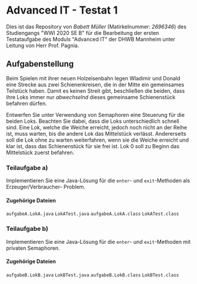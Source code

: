 # Advanced IT - Testat 1

Dies ist das Repository von _Babett Müller_ (Matirkelnummer: _2696346_) des Studiengangs "WWI 2020 SE B" für die Bearbeitung der 
ersten Testataufgabe des Moduls "Advanced IT" der DHWB Mannheim unter Leitung von Herr Prof. Pagnia.

## Aufgabenstellung

Beim Spielen mit ihrer neuen Holzeisenbahn legen Wladimir und Donald eine Strecke aus zwei Schienenkreisen,
die in der Mitte ein gemeinsames Teilstück haben. Damit es keinen Streit gibt, beschließen die beiden,
dass ihre Loks immer nur _abwechselnd_ dieses gemeinsame Schienenstück befahren dürfen.

Entwerfen Sie unter Verwendung von Semaphoren eine Steuerung für die beiden Loks. Beachten Sie dabei,
dass die Loks unterschiedlich schnell sind. Eine Lok, welche die Weiche erreicht, jedoch noch nicht an der
Reihe ist, muss warten, bis die andere Lok das Mittelstück verlässt. Andererseits soll die Lok ohne zu warten
weiterfahren, wenn sie die Weiche erreicht und klar ist, dass das Schienenstück für sie frei ist. Lok 0 soll zu
Beginn das Mittelstück zuerst befahren.

### Teilaufgabe a)

Implementieren Sie eine Java-Lösung für die `enter`- und `exit`-Methoden als Erzeuger/Verbraucher-
Problem.

#### Zugehörige Dateien

`aufgabeA.LokA.java`
`LokATest.java`
`aufgabeA.LokA.class`
`LokATest.class`

### Teilaufgabe b)

Implementieren Sie eine Java-Lösung für die `enter`- und `exit`-Methoden mit privaten Semaphoren.

#### Zugehörige Dateien

`aufgabeB.LokB.java`
`LokBTest.java`
`aufgabeB.LokB.class`
`LokBTest.class`

